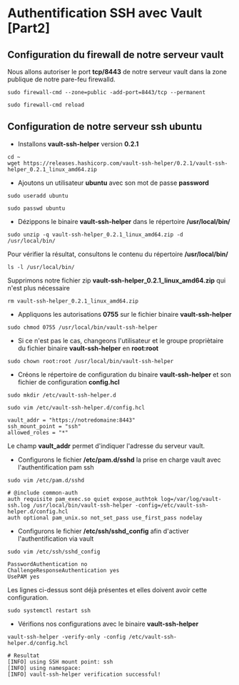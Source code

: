 # Authentification SSH avec Vault [Part2]

## Configuration du firewall de notre serveur vault

Nous allons autoriser le port **tcp/8443** de notre serveur vault dans la zone publique de notre pare-feu firewalld.

```
sudo firewall-cmd --zone=public -add-port=8443/tcp --permanent
```

```
sudo firewall-cmd reload
```

## Configuration de notre serveur ssh ubuntu 

- Installons **vault-ssh-helper** version **0.2.1**

```
cd ~
wget https://releases.hashicorp.com/vault-ssh-helper/0.2.1/vault-ssh-helper_0.2.1_linux_amd64.zip
```

- Ajoutons un utilisateur **ubuntu** avec son mot de passe **password**

```
sudo useradd ubuntu
```

```
sudo passwd ubuntu
```

- Dézippons le binaire **vault-ssh-helper** dans le répertoire **/usr/local/bin/**

```
sudo unzip -q vault-ssh-helper_0.2.1_linux_amd64.zip -d /usr/local/bin/
```

Pour vérifier la résultat, consultons le contenu du répertoire **/usr/local/bin/**

```
ls -l /usr/local/bin/
```

Supprimons notre fichier zip **vault-ssh-helper_0.2.1_linux_amd64.zip** qui n'est plus nécessaire
```
rm vault-ssh-helper_0.2.1_linux_amd64.zip
```

- Appliquons les autorisations **0755** sur le fichier binaire **vault-ssh-helper**

```
sudo chmod 0755 /usr/local/bin/vault-ssh-helper
```

- Si ce n'est pas le cas, changeons l'utilisateur et le groupe propriètaire du fichier binaire **vault-ssh-helper** en **root:root**

```
sudo chown root:root /usr/local/bin/vault-ssh-helper
```

- Créons le répertoire de configuration du binaire **vault-ssh-helper** et son fichier de configuration **config.hcl**

```
sudo mkdir /etc/vault-ssh-helper.d
```

```
sudo vim /etc/vault-ssh-helper.d/config.hcl
```

```
vault_addr = "https://notredomaine:8443"
ssh_mount_point = "ssh"
allowed_roles = "*"
```

Le champ **vault_addr** permet d'indiquer l'adresse du serveur vault.

- Configurons le fichier **/etc/pam.d/sshd** la prise en charge vault avec l'authentification pam ssh

```
sudo vim /etc/pam.d/sshd
```

```
# @include common-auth
auth requisite pam_exec.so quiet expose_authtok log=/var/log/vault-ssh.log /usr/local/bin/vault-ssh-helper -config=/etc/vault-ssh-helper.d/config.hcl
auth optional pam_unix.so not_set_pass use_first_pass nodelay
```

- Configurons le fichier **/etc/ssh/sshd_config** afin d'activer l'authentification via vault


```
sudo vim /etc/ssh/sshd_config
```

```
PasswordAuthentication no
ChallengeResponseAuthentication yes
UsePAM yes
```

Les lignes ci-dessus sont déjà présentes et elles doivent avoir cette configuration.

```
sudo systemctl restart ssh
```

- Vérifions nos configurations avec le binaire **vault-ssh-helper**

```
vault-ssh-helper -verify-only -config /etc/vault-ssh-helper.d/config.hcl
```

```
# Resultat
[INFO] using SSH mount point: ssh
[INFO] using namespace: 
[INFO] vault-ssh-helper verification successful!
```